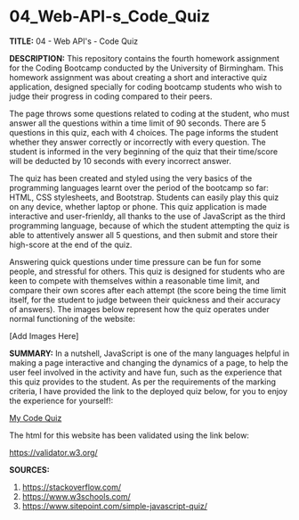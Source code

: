 # 04_Web-API-s_Code_Quiz

<b>TITLE:</b> 04 - Web API's - Code Quiz

<b>DESCRIPTION:</b>
This repository contains the fourth homework assignment for the Coding Bootcamp conducted by the University of Birmingham. This homework assignment was about creating a short and interactive quiz application, designed specially for coding bootcamp students who wish to judge their progress in coding compared to their peers.

The page throws some questions related to coding at the student, who must answer all the questions within a time limit of 90 seconds. There are 5 questions in this quiz, each with 4 choices. The page informs the student whether they answer correctly or incorrectly with every question. The student is informed in the very beginning of the quiz that their time/score will be deducted by 10 seconds with every incorrect answer.

The quiz has been created and styled using the very basics of the programming languages learnt over the period of the bootcamp so far: HTML, CSS stylesheets, and Bootstrap. Students can easily play this quiz on any device, whether laptop or phone. This quiz application is made interactive and user-frienldy, all thanks to the use of JavaScript as the third programming language, because of which the student attempting the quiz is able to attentively answer all 5 questions, and then submit and store their high-score at the end of the quiz.

Answering quick questions under time pressure can be fun for some people, and stressful for others. This quiz is designed for students who are keen to compete with themselves within a reasonable time limit, and compare their own scores after each attempt (the score being the time limit itself, for the student to judge between their quickness and their accuracy of answers). The images below represent how the quiz operates under normal functioning of the website:

[Add Images Here]

<b>SUMMARY:</b>
In a nutshell, JavaScript is one of the many languages helpful in making a page interactive and changing the dynamics of a page, to help the user feel involved in the activity and have fun, such as the experience that this quiz provides to the student. As per the requirements of the marking criteria, I have provided the link to the deployed quiz below, for you to enjoy the experience for yourself!:

<a href="https://maryum97.github.io/04_Web-API-s_Code_Quiz/" target="_blank">My Code Quiz</a>

The html for this website has been validated using the link below:

<a href="https://validator.w3.org/nu/?showsource=yes&showoutline=yes&showimagereport=yes&useragent=Validator.nu%2FLV+http%3A%2F%2Fvalidator.w3.org%2Fservices&acceptlanguage=&doc=https%3A%2F%2Fmaryum97.github.io%2F04_Web-API-s_Code_Quiz%2F" target="_blank">https://validator.w3.org/</a>

<b>SOURCES:</b>
1. <a href="https://stackoverflow.com/" target="_blank">https://stackoverflow.com/</a>
2. <a href="https://www.w3schools.com/" target="_blank">https://www.w3schools.com/</a>
3. <a href="https://www.sitepoint.com/simple-javascript-quiz/" target="_blank">https://www.sitepoint.com/simple-javascript-quiz/</a>